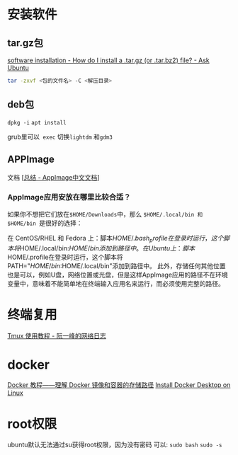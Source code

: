 
# 安装软件
## tar.gz包
[software installation - How do I install a .tar.gz (or .tar.bz2) file? - Ask Ubuntu](https://askubuntu.com/questions/25961/how-do-i-install-a-tar-gz-or-tar-bz2-file)
```bash
tar -zxvf <包的文件名> -C <解压目录>
```

## deb包
`dpkg -i`
`apt install `


grub里可以` exec` 切换`lightdm` 和`gdm3`

## APPImage
文档
[[总结 - AppImage中文文档](https://doc.appimage.cn/docs/wiki/)]
### AppImage应用安放在哪里比较合适？
如果你不想把它们放在`$HOME/Downloads`中，那么 `$HOME/.local/bin 和 $HOME/bin `是很好的选择：

在 CentOS/RHEL 和 Fedora 上：脚本$HOME/.bash_profile在登录时运行，这个脚本将$HOME/.local/bin:$HOME/bin添加到路径中。
在Ubuntu上：脚本$HOME/.profile在登录时运行，这个脚本将PATH="$HOME/bin:$HOME/.local/bin"添加到路径中。
此外，存储任何其他位置也是可以，例如U盘，网络位置或光盘，但是这样AppImage应用的路径不在环境变量中，意味着不能简单地在终端输入应用名来运行，而必须使用完整的路径。

# 终端复用
[Tmux 使用教程 - 阮一峰的网络日志](https://www.ruanyifeng.com/blog/2019/10/tmux.html)


# docker
[Docker 教程——理解 Docker 镜像和容器的存储路径](https://www.freecodecamp.org/chinese/news/where-are-docker-images-stored-docker-container-paths-explained/)
[Install Docker Desktop on Linux](https://docs.docker.com/desktop/install/linux-install/)



# root权限
ubuntu默认无法通过su获得root权限，因为没有密码
可以:
`sudo bash` 
`sudo -s`